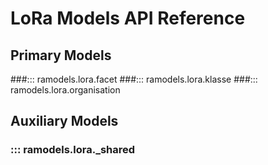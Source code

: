 <!--
SPDX-FileCopyrightText: Magenta ApS <https://magenta.dk>
SPDX-License-Identifier: MPL-2.0
-->

# LoRa Models API Reference

## Primary Models

###::: ramodels.lora.facet
###::: ramodels.lora.klasse
###::: ramodels.lora.organisation

## Auxiliary Models

### ::: ramodels.lora.\_shared

